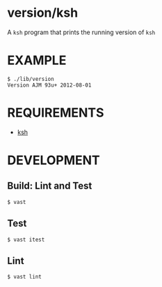# version/ksh

A `ksh` program that prints the running version of `ksh`

# EXAMPLE

```console
$ ./lib/version
Version AJM 93u+ 2012-08-01
```

# REQUIREMENTS

* [ksh](http://www.kornshell.com)

# DEVELOPMENT

## Build: Lint and Test

```console
$ vast
```

## Test

```console
$ vast itest
```

## Lint

```console
$ vast lint
```

